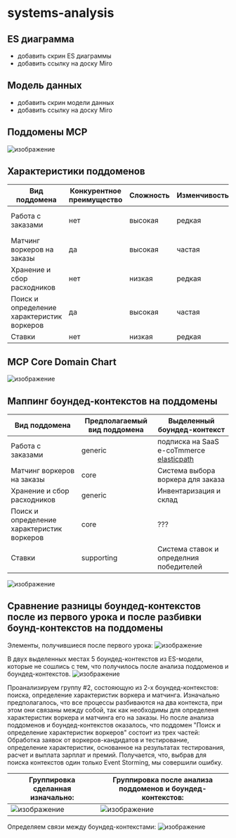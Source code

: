 # systems-analysis

## ES диаграмма
 - добавить скрин ES диаграммы
 - добавить ссылку на доску Miro


## Модель данных
 - добавить скрин модели данных
 - добавить ссылку на доску Miro


## Поддомены MCP

![изображение](https://github.com/mechanicalmachine/systems-analysis/assets/30704273/f8db15dc-3859-497e-8d32-bd80ecc7d0af)


## Характеристики поддоменов

| Вид поддомена                                 | Конкурентное преимущество     | Сложность         | Изменчивость        | Варианты реализации     | Интерес проблемы       | Предполагаемый вид поддомена      |
|-----------------------------------------------|-------------------------------|-------------------|---------------------|-------------------------|------------------------|-----------------------------------|
| Работа с заказами                             | нет                           | высокая           | редкая              | купить готовое решение  | низкий                 | generic                           |
| Матчинг воркеров на заказы                    | да                            | высокая           | частая              | ???                     | высокий                | core                              |
| Хранение и сбор расходников                   | нет                           | низкая            | редкая              | ???                     | низкий                 | generic                           |
| Поиск и определение характеристик воркеров    | да                            | высокая           | частая              | ???                     | высокий                | core                              |
| Ставки                                        | нет                           | низкая            | редкая              | ???                     | низкий                 | supporting                        |


## MCP Core Domain Chart

![изображение](https://github.com/mechanicalmachine/systems-analysis/assets/30704273/39c22515-55a8-4701-b251-3b54c1c9e233)


## Маппинг боундед-контекстов на поддомены

| Вид поддомена                                 | Предполагаемый вид поддомена      | Выделенный боундед-контекст                                                 |
|-----------------------------------------------|-----------------------------------|-----------------------------------------------------------------------------|
| Работа с заказами                             | generic                           | подписка на SaaS e-coTmmerce [elasticpath](https://www.elasticpath.com/)    |
| Матчинг воркеров на заказы                    | core                              | Система выбора воркера для заказа                                           |
| Хранение и сбор расходников                   | generic                           | Инвентаризация и склад                                                      |
| Поиск и определение характеристик воркеров    | core                              | ???                                                                         |
| Ставки                                        | supporting                        | Система ставок и определния победителей                                     |

![изображение](https://github.com/mechanicalmachine/systems-analysis/assets/30704273/645b1216-f6f2-40f6-8b4a-d0041a9ee475)


## Сравнение разницы боундед-контекстов после из первого урока и после разбивки боунд-контекстов на поддомены

Элементы, получившиеся после первого урока:
![изображение](https://github.com/mechanicalmachine/systems-analysis/assets/30704273/0a0f9714-afdb-4343-94a6-80a968bf8367)

В двух выделенных местах 5 боундед-контекстов из ES-модели, которые не сошлись с тем, что получилось после анализа поддоменов и боундед-контекстов.
![изображение](https://github.com/mechanicalmachine/systems-analysis/assets/30704273/ef6e6491-6d07-4cbc-b8c6-0dc08d9b1552)

Проанализируем группу #2, состояющую из 2-х боундед-контекстов: поиска, определение характеристик воркера и матчинга. Изначально предполагалось, что
все процессы разбиваются на два контекста, при этом они связаны между собой, так как необходимы для определеня характеристик воркера и матчинга его на заказы.
Но после анализа поддоменов и боундед-контекстов оказалось, что поддомен "Поиск и определение характеристик воркеров" состоит из трех частей: 
Обработка заявок от воркеров-кандидатов и тестирование, определение характеристик, основанное на результатах тестирования, расчет и выплата зарплат и премий.
Получается, что, выбрав для поиска контекстов один только Event Storming, мы совершили ошибку.

Группировка сделанная изначально:                                                                                                | Группировка после анализа поддоменов и боундед-контекстов:
---------------------------------------------------------------------------------------------------------------------------------|---------------------------------------------------------------------------------------------------------------------------
![изображение](https://github.com/mechanicalmachine/systems-analysis/assets/30704273/f47ff83a-5c20-4780-afeb-6cb71714dd46)       | ![изображение](https://github.com/mechanicalmachine/systems-analysis/assets/30704273/7c7cfcd1-999c-43a6-9107-ff49d0800c73)

Определяем связи между боундед-контекстами:
![изображение](https://github.com/mechanicalmachine/systems-analysis/assets/30704273/858ae1c7-cc08-4305-ae30-a6925c5938cd)












